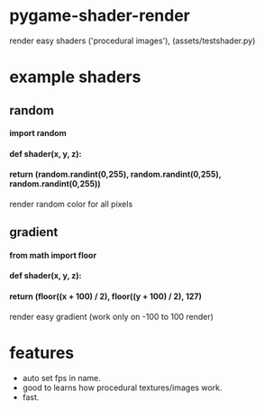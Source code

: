 # pygame-shader-render
render easy shaders ('procedural images'), (assets/testshader.py)

# example shaders
## random
#### import random

#### def shader(x, y, z):
####     return (random.randint(0,255), random.randint(0,255), random.randint(0,255))

render random color for all pixels

## gradient
#### from math import floor

#### def shader(x, y, z):
####     return (floor((x  + 100) / 2), floor((y  + 100) / 2), 127)

render easy gradient (work only on -100 to 100 render)

# features
* auto set fps in name.
* good to learns how procedural textures/images work.
* fast.
